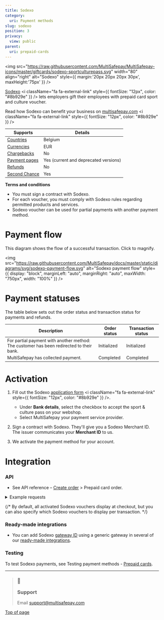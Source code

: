 ```yaml
---
title: Sodexo
category:
  uri: Payment methods
slug: sodexo
position: 3
privacy:
  view: public
parent:
  uri: prepaid-cards
---
```

<img src="https://raw.githubusercontent.com/MultiSafepay/MultiSafepay-icons/master/giftcards/sodexo-sportculturepass.svg" width="80" align="right" alt="Sodexo" style={{ margin:'20px 20px 20px 30px', maxHeight:'75px' }} />

<a href="https://www.sodexo.be/nl" target="_blank">Sodexo</a> <i class="fa fa-external-link" style="font-size:12px;color:#8b929e"></i><i className="fa fa-external-link" style={{ fontSize: "12px", color: "#8b929e" }} /> lets employers gift their employees with prepaid card sport and culture voucher.

Read how Sodexo can benefit your business on <a href="https://www.multisafepay.com/solutions/payment-methods/sodexo" target="_blank">multisafepay.com</a> <i class="fa fa-external-link" style="font-size:12px;color:#8b929e"></i><i className="fa fa-external-link" style={{ fontSize: "12px", color: "#8b929e" }} />

| Supports                                                      | Details                               |
| ------------------------------------------------------------- | ------------------------------------- |
| [Countries](/docs/payment-methods#payment-methods-by-country) | Belgium                               |
| [Currencies](/docs/currencies/)                               | EUR                                   |
| [Chargebacks](/docs/chargebacks/)                             | No                                    |
| [Payment pages](/docs/payment-pages/)                         | Yes (current and deprecated versions) |
| [Refunds](/docs/refund-payments/)                             | No                                    |
| [Second Chance](/docs/second-chance/)                         | Yes                                   |

**Terms and conditions**

* You must sign a contract with Sodexo.
* For each voucher, you must comply with Sodexo rules regarding permitted products and services.
* Sodexo voucher can be used for partial payments with another payment method.

# Payment flow

This diagram shows the flow of a successful transaction. Click to magnify.

<img src="https://raw.githubusercontent.com/MultiSafepay/docs/master/static/diagrams/svg/sodexo-payment-flow.svg" alt="Sodexo payment flow" style={{ display: "block", marginLeft: "auto", marginRight: "auto", maxWidth: "750px", width: "100%" }} />

# Payment statuses

The table below sets out the <Glossary>order status</Glossary> and <Glossary>transaction status</Glossary> for payments and refunds.

| Description                                                                              | Order status | Transaction status |
| ---------------------------------------------------------------------------------------- | ------------ | ------------------ |
| For partial payment with another method: The customer has been redirected to their bank. | Initialized  | Initialized        |
| MultiSafepay has collected payment.                                                      | Completed    | Completed          |

# Activation

1. Fill out the Sodexo <a href="https://sportculture.sodexo.be/nl/" target="_blank">application form</a> <i class="fa fa-external-link" style="font-size:12px;color:#8b929e"></i><i className="fa fa-external-link" style={{ fontSize: "12px", color: "#8b929e" }} />.

   * Under **Bank details**, select the checkbox to accept the sport & culture pass on your webshop.
   * Select MultiSafepay your payment service provider.

2. Sign a contract with Sodexo. They'll give you a Sodexo Merchant ID.<br /> The <Glossary>issuer</Glossary> communicates your **Merchant ID** to us.

3. We activate the payment method for your account.

# Integration

### API

* See API reference – [Create order](/reference/createorder/) > Prepaid card order.

<details id="example-requests">
  <summary>Example requests</summary>

  <br />

  For example requests, on the [Create order](/reference/createorder/) page, in the black sandbox, see **Examples** > **Gift card redirect**.\
  Set `gateway` to the [gateway ID](/reference/gateway-ids) of the relevant voucher.

  <div style={{ textAlign: "center" }}>
    <img src="https://raw.githubusercontent.com/MultiSafepay/docs/refs/heads/master/static/gifs/sandbox-test.gif" alt="MultiSafepay Sandbox Test Process GIF" style={{ width: "40%", height: "auto" }} />
  </div>
</details>

{/* By default, all activated Sodexo vouchers display at checkout, but you can also specify which Sodexo vouchers to display per transaction. */}

### Ready-made integrations

* You can add Sodexo [gateway ID](/reference/gateway-ids) using a generic gateway in several of our [ready-made integrations](/docs/our-integrations/).

### Testing

To test Sodexo payments, see Testing payment methods - [Prepaid cards](/docs/testing#prepaid-cards).<br />

***

<blockquote class="callout callout_info">
    <h3 class="callout-heading false">
        <span class="callout-icon">💬</span>
        <p>Support</p>
    </h3>
    <p>Email <a href="mailto:support@multisafepay.com">support@multisafepay.com</a></p>
</blockquote>

[Top of page](#)
